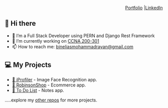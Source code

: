 
<div align="right">

[Portfolio](https://binelias.github.io/) |[LinkedIn](https://www.linkedin.com/in/mrbbe/)

</div>

## 👋 Hi there 

- 🌱 I’m a Full Stack Developer using PERN and Django Rest Framework
- 🔭 I’m currently working on [CCNA 200-301](https://www.youtube.com/watch?v=50hcfsoBf4Q&list=PLxbwE86jKRgMpuZuLBivzlM8s2Dk5lXBQ&index=82)
- 📫 How to reach me: bineliasmohammadrayan@gmail.com


## 💻 My Projects

- [👤 iProfiler](https://iprofiler-reacthooks.herokuapp.com/) - Image Face Recognition app.
- [🛒 RobinsonShop](https://github.com/binelias/RobinsonShop-DjangoRest) - Ecommerce app.
- [📝 To Do List](https://github.com/binelias/todolist_DjangoRest) - Notes app.

.....explore my [other repos](https://github.com/binelias?tab=repositories) for more projects.

<div align="center">

<!--
**binelias/binelias** is a ✨ _special_ ✨ repository because its `README.md` (this file) appears on your GitHub profile.

Here are some ideas to get you started:

- 🔭 I’m currently working on ...
- 🌱 I’m currently learning ...
- 👯 I’m looking to collaborate on ...
- 🤔 I’m looking for help with ...
- 💬 Ask me about ...
- 📫 How to reach me: ...
- 😄 Pronouns: ...
- ⚡ Fun fact: ...
-->

